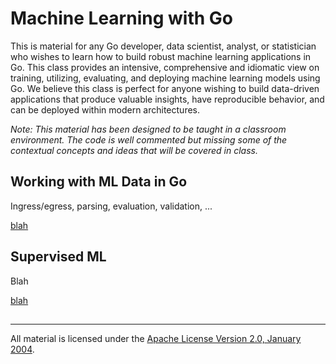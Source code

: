 # Machine Learning with Go

This is material for any Go developer, data scientist, analyst, or statistician who wishes to learn how to build robust machine learning applications in Go. This class provides an intensive, comprehensive and idiomatic view on training, utilizing, evaluating, and deploying machine learning models using Go. We believe this class is perfect for anyone wishing to build data-driven applications that produce valuable insights, have reproducible behavior, and can be deployed within modern architectures.

*Note: This material has been designed to be taught in a classroom environment. The code is well commented but missing some of the contextual concepts and ideas that will be covered in class.*

## Working with ML Data in Go 

Ingress/egress, parsing, evaluation, validation, ...

[blah](blah)

## Supervised ML

Blah

[blah](blah)

## 

___
All material is licensed under the [Apache License Version 2.0, January 2004](http://www.apache.org/licenses/LICENSE-2.0).

